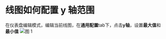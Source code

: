 # 线图如何配置 y 轴范围

在仪表盘编辑模式，编辑当前线图，在**通用配置**tab下，点击**y轴**，设置**最大值**和**最小值**
![图 1](/img/src/visulization/lineChart/setYRange/setYRange1.png) 